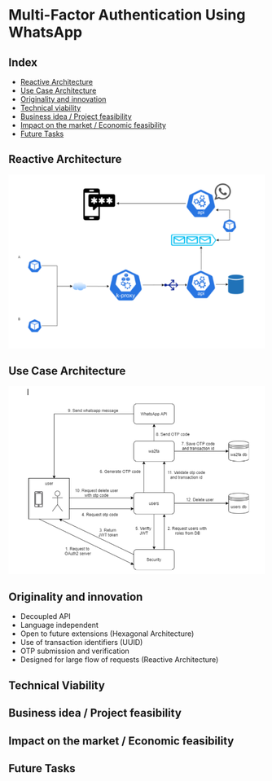 # Multi-Factor Authentication Using WhatsApp

## Index 

* [Reactive Architecture](##Reactive-Architecture)
* [Use Case Architecture](##Use-Case-Architecture)
* [Originality and innovation](##Originality-and-innovation)
* [Technical viability](##Technical-viability)
* [Business idea / Project feasibility](##Business-idea-/-Project-feasibility)
* [Impact on the market / Economic feasibility](##Impact-on-the-market-/-Economic-feasibility)
* [Future Tasks](##Future-Tasks)

## Reactive Architecture

![](https://github.com/2PWA/docs/blob/master/resources/reactive-architecture.PNG)

## Use Case Architecture

![](https://github.com/2PWA/docs/blob/master/resources/use-case-architecture.PNG)

## Originality and innovation

- Decoupled API
- Language independent
- Open to future extensions (Hexagonal Architecture)
- Use of transaction identifiers (UUID)
- OTP submission and verification
- Designed for large flow of requests (Reactive Architecture)

## Technical Viability

## Business idea / Project feasibility



## Impact on the market / Economic feasibility

## Future Tasks